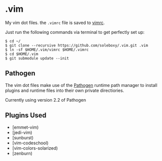 .vim
====

My vim dot files. the `.vimrc` file is saved to [vimrc](https://github.com/jfrazelle/.vim/blob/master/vimrc).

Just run the following commands via terminal to get perfectly set up:

```console
$ cd ~/
$ git clone --recursive https://github.com/soleboxy/.vim.git .vim
$ ln -sf $HOME/.vim/vimrc $HOME/.vimrc
$ cd $HOME/.vim
$ git submodule update --init
```

## Pathogen
The vim dot files make use of the [Pathogen](https://github.com/tpope/vim-pathogen) runtime path manager to install plugins and runtime files into their own private directiories.

Currently using version 2.2 of Pathogen

## Plugins Used
* [emmet-vim)
* [jedi-vim)
* [sunburst)
* [vim-codeschool)
* [vim-colors-solarized)
* [zenburn)
